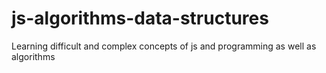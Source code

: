 # js-algorithms-data-structures

Learning difficult and complex concepts of js and programming as well as algorithms
